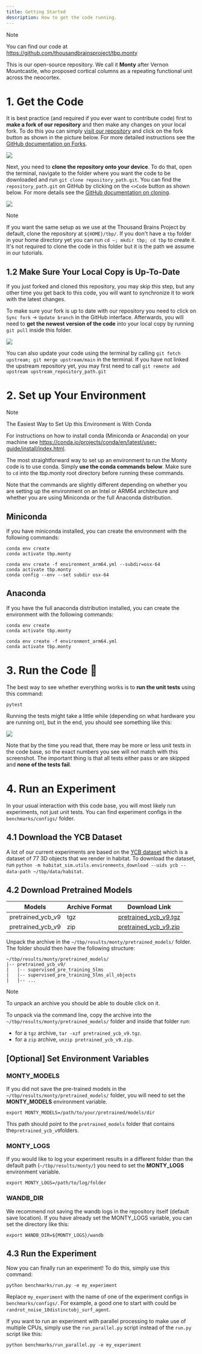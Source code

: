 ```yaml
---
title: Getting Started
description: How to get the code running.
---
```

> [!NOTE]
> You can find our code at https://github.com/thousandbrainsproject/tbp.monty
>
> This is our open-source repository. We call it **Monty** after Vernon Mountcastle, who proposed cortical columns as a repeating functional unit across the neocortex.

# 1. Get the Code

It is best practice (and required if you ever want to contribute code) first to **make a fork of our repository** and then make any changes on your local fork. To do this you can simply [visit our repository](https://github.com/thousandbrainsproject/tbp.monty) and click on the fork button as shown in the picture below. For more detailed instructions see the [GitHub documentation on Forks](https://docs.github.com/en/pull-requests/collaborating-with-pull-requests/working-with-forks/fork-a-repo).

![](../figures/how-to-use-monty/fork.png)


Next, you need to **clone the repository onto your device**. To do that, open the terminal, navigate to the folder where you want the code to be downloaded and run `git clone repository_path.git`. You can find the `repository_path.git` on GitHub by clicking on the `<>Code` button as shown below. For more details see the [GitHub documentation on cloning](https://docs.github.com/en/pull-requests/collaborating-with-pull-requests/working-with-forks/fork-a-repo#cloning-your-forked-repository).


![](../figures/how-to-use-monty/clone.png)

> [!NOTE]
> If you want the same setup as we use at the Thousand Brains Project by default, clone the repository at `${HOME}/tbp/`. If you don't have a `tbp` folder in your home directory yet you can run `cd ~; mkdir tbp; cd tbp` to create it. It's not required to clone the code in this folder but it is the path we assume in our tutorials.

## 1.2 Make Sure Your Local Copy is Up-To-Date

If you just forked and cloned this repository, you may skip this step, but any other time you get back to this code, you will want to synchronize it to work with the latest changes.

To make sure your fork is up to date with our repository you need to click on `Sync fork` -> `Update branch` in the GitHub interface. Afterwards, you will need to **get the newest version of the code** into your local copy by running `git pull` inside this folder.

![](../figures/how-to-use-monty/update_branch.png)


You can also update your code using the terminal by calling `git fetch upstream; git merge upstream/main` in the terminal. If you have not linked the upstream repository yet, you may first need to call `git remote add upstream upstream_repository_path.git`

# 2. Set up Your Environment

> [!NOTE]
> The Easiest Way to Set Up this Environment is With Conda
>
> For instructions on how to install conda (Miniconda or Anaconda) on your machine see <https://conda.io/projects/conda/en/latest/user-guide/install/index.html>.

The most straightforward way to set up an environment to run the Monty code is to use conda. Simply **use the conda commands below**. Make sure to `cd` into the tbp.monty root directory before running these commands.

Note that the commands are slightly different depending on whether you are setting up the environment on an Intel or ARM64 architecture and whether you are using Miniconda or the full Anaconda distribution.

## Miniconda

If you have miniconda installed, you can create the environment with the following commands:

```shell Intel
conda env create
conda activate tbp.monty
```
```shell ARM64 (Apple Silicon)
conda env create -f environment_arm64.yml --subdir=osx-64
conda activate tbp.monty
conda config --env --set subdir osx-64
```

## Anaconda

If you have the full anaconda distribution installed, you can create the environment with the following commands:

```shell Intel
conda env create
conda activate tbp.monty
```
```shell ARM64 (Apple Silicon)
conda env create -f environment_arm64.yml
conda activate tbp.monty
```

# 3. Run the Code 🎉

The best way to see whether everything works is to **run the unit tests** using this command:

```shell
pytest
```

Running the tests might take a little while (depending on what hardware you are running on), but in the end, you should see something like this:

![](../figures/how-to-use-monty/tests.png)


Note that by the time you read that, there may be more or less unit tests in the code base, so the exact numbers you see will not match with this screenshot. The important thing is that all tests either pass or are skipped and **none of the tests fail**.

# 4. Run an Experiment

In your usual interaction with this code base, you will most likely run experiments, not just unit tests. You can find experiment configs in the `benchmarks/configs/` folder.

## 4.1 Download the YCB Dataset

A lot of our current experiments are based on the [YCB dataset](https://www.ycbbenchmarks.com/) which is a dataset of 77 3D objects that we render in habitat. To download the dataset, run `python -m habitat_sim.utils.environments_download --uids ycb --data-path ~/tbp/data/habitat`.

## 4.2 Download Pretrained Models

| Models | Archive Format | Download Link |
| --- | --- | --- |
| pretrained_ycb_v9 | tgz |  [pretrained_ycb_v9.tgz](https://tbp-pretrained-models-public-c9c24aef2e49b897.s3.us-east-2.amazonaws.com/tbp.monty/pretrained_ycb_v9.tgz) |
| pretrained_ycb_v9 | zip |  [pretrained_ycb_v9.zip](https://tbp-pretrained-models-public-c9c24aef2e49b897.s3.us-east-2.amazonaws.com/tbp.monty/pretrained_ycb_v9.zip) |

Unpack the archive in the `~/tbp/results/monty/pretrained_models/` folder. The folder should then have the following structure:

```
~/tbp/results/monty/pretrained_models/
|-- pretrained_ycb_v9/
|   |-- supervised_pre_training_5lms
|   |-- supervised_pre_training_5lms_all_objects
|   |-- ...
```

> [!NOTE]
> To unpack an archive you should be able to double click on it.
>
> To unpack via the command line, copy the archive into the `~/tbp/results/monty/pretrained_models/` folder and inside that folder run:
> - for a `tgz` archive, `tar -xzf pretrained_ycb_v9.tgz`.
> - for a `zip` archive, `unzip pretrained_ycb_v9.zip`.

## [Optional] Set Environment Variables

### MONTY_MODELS

If you did not save the pre-trained models in the `~/tbp/results/monty/pretrained_models/` folder, you will need to set the **MONTY_MODELS** environment variable.

```shell
export MONTY_MODELS=/path/to/your/pretrained/models/dir
```

This path should point to the `pretrained_models` folder that contains the`pretrained_ycb_v9`folders.

### MONTY_LOGS

If you would like to log your experiment results in a different folder than the default path (`~/tbp/results/monty/`) you need to set the **MONTY_LOGS** environment variable.

```shell
export MONTY_LOGS=/path/to/log/folder
```

### WANDB_DIR

We recommend not saving the wandb logs in the repository itself (default save location). If you have already set the MONTY_LOGS variable, you can set the directory like this:

```shell
export WANDB_DIR=${MONTY_LOGS}/wandb
```

## 4.3 Run the Experiment

Now you can finally run an experiment! To do this, simply use this command:

```shell
python benchmarks/run.py -e my_experiment
```

Replace `my_experiment` with the name of one of the experiment configs in `benchmarks/configs/`. For example, a good one to start with could be `randrot_noise_10distinctobj_surf_agent`.

If you want to run an experiment with parallel processing to make use of multiple CPUs, simply use the `run_parallel.py` script instead of the `run.py` script like this:

```shell
python benchmarks/run_parallel.py -e my_experiment
```